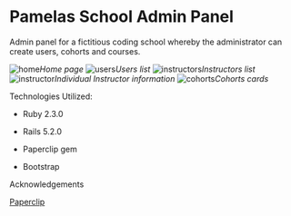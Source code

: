 # Pamelas School Admin Panel

Admin panel for a fictitious coding school whereby the administrator can create users, cohorts and courses.

![home](assets/home.png)*Home page*
![users](assets/users.png)*Users list*
![instructors](assets/instructors.png)*Instructors list*
![instructor](assets/instructor.png)*Individual Instructor information*
![cohorts](assets/cohorts.png)*Cohorts cards*

Technologies Utilized:

* Ruby 2.3.0

* Rails  5.2.0

* Paperclip gem

* Bootstrap

Acknowledgements

[Paperclip](https://github.com/thoughtbot/paperclip)




